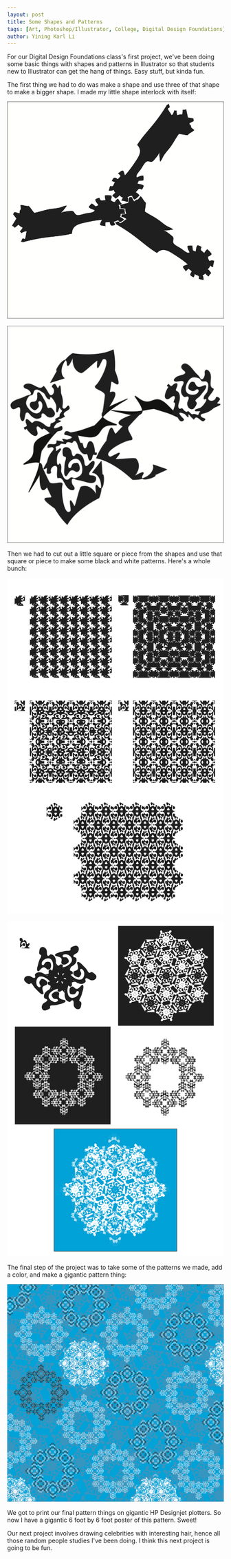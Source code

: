 ```yaml
---
layout: post
title: Some Shapes and Patterns
tags: [Art, Photoshop/Illustrator, College, Digital Design Foundations]
author: Yining Karl Li
---
```


For our Digital Design Foundations class's first project, we've been doing some basic things with shapes and patterns in Illustrator so that students new to Illustrator can get the hang of things. Easy stuff, but kinda fun.

The first thing we had to do was make a shape and use three of that shape to make a bigger shape. I made my little shape interlock with itself:

[![](/content/images/2010/Feb/Project1Shape1.png)](/content/images/2010/Feb/Project1Shape1.png)

[![](/content/images/2010/Feb/Project1Shape2.png)](/content/images/2010/Feb/Project1Shape2.png)

Then we had to cut out a little square or piece from the shapes and use that square or piece to make some black and white patterns. Here's a whole bunch:

[![](/content/images/2010/Feb/Project1Studies1.png)](/content/images/2010/Feb/Project1Studies1.png)

[![](/content/images/2010/Feb/Project1Studies2.png)](/content/images/2010/Feb/Project1Studies2.png)

The final step of the project was to take some of the patterns we made, add a color, and make a gigantic pattern thing:

[![](/content/images/2010/Feb/Project1Final.png)](/content/images/2010/Feb/Project1Final_full.png)

We got to print our final pattern things on gigantic HP Designjet plotters. So now I have a gigantic 6 foot by 6 foot poster of this pattern. Sweet!

Our next project involves drawing celebrities with interesting hair, hence all those random people studies I've been doing. I think this next project is going to be fun.
